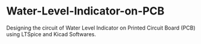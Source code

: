 # Water-Level-Indicator-on-PCB
Designing the circuit of Water Level Indicator on Printed Circuit Board (PCB) using LTSpice and Kicad Softwares.

